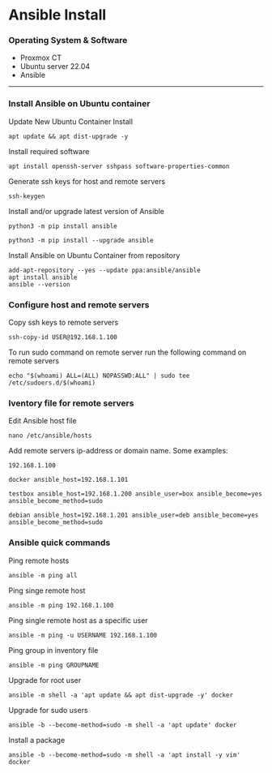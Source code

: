 # Ansible Install

### Operating System & Software
- Proxmox CT
- Ubuntu server 22.04
- Ansible

---

### Install Ansible on Ubuntu container
Update New Ubuntu Container Install
```
apt update && apt dist-upgrade -y
```

Install required software
```
apt install openssh-server sshpass software-properties-common
```

Generate ssh keys for host and remote servers
```
ssh-keygen
```

Install and/or upgrade latest version of Ansible
```
python3 -m pip install ansible

python3 -m pip install --upgrade ansible
```


Install Ansible on Ubuntu Container from repository
```
add-apt-repository --yes --update ppa:ansible/ansible
apt install ansible
ansible --version
```

### Configure host and remote servers
Copy ssh keys to remote servers
```
ssh-copy-id USER@192.168.1.100
```

To run sudo command on remote server run the following command on remote servers
```
echo "$(whoami) ALL=(ALL) NOPASSWD:ALL" | sudo tee /etc/sudoers.d/$(whoami)
```

### Iventory file for remote servers
Edit Ansible host file
```
nano /etc/ansible/hosts
```

Add remote servers ip-address or domain name. Some examples:
```
192.168.1.100
```
```
docker ansible_host=192.168.1.101
```
```
testbox ansible_host=192.168.1.200 ansible_user=box ansible_become=yes ansible_become_method=sudo
```
```
debian ansible_host=192.168.1.201 ansible_user=deb ansible_become=yes ansible_become_method=sudo
```

### Ansible quick commands
Ping remote hosts
```
ansible -m ping all
```
Ping singe remote host
```
ansible -m ping 192.168.1.100
```
Ping single remote host as a specific user
```
ansible -m ping -u USERNAME 192.168.1.100
```
Ping group in inventory file
```
ansible -m ping GROUPNAME
```
Upgrade for root user
```
ansible -m shell -a 'apt update && apt dist-upgrade -y' docker
```
Upgrade for sudo users
```
ansible -b --become-method=sudo -m shell -a 'apt update' docker
```
Install a package
```
ansible -b --become-method=sudo -m shell -a 'apt install -y vim' docker
```
